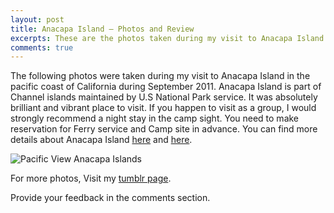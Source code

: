```yaml
---
layout: post
title: Anacapa Island – Photos and Review
excerpts: These are the photos taken during my visit to Anacapa Island in pacific coast of California. Good place to camp overnight with friends.
comments: true
---
```

<style>
img {
    max-width:600px;
}
</style>

The following photos were taken during my visit to Anacapa Island in the pacific coast of California during September 2011. Anacapa Island is part of Channel islands maintained by U.S National Park service. It was absolutely brilliant and vibrant place to visit. If you happen to visit as a group, I would strongly recommend a night stay in the camp sight. You need to make reservation for Ferry service and Camp site in advance. You can find more details about Anacapa Island [here](http://www.islandpackers.com/) and [here](http://www.nps.gov/chis/planyourvisit/anacapa.htm).

<img alt="Pacific View Anacapa Islands" src="http://lh4.ggpht.com/-7p_rO-9dw-U/T27D64wOMJI/AAAAAAAAA4Q/096q1KmCSfU/s0/View%252520of%252520Pacific%252521%252521%252521.jpg" />

For more photos, Visit my [tumblr page](http://arunchinnachamy.tumblr.com/post/74911764805/anacapa-islands-august-2011).

Provide your feedback in the comments section.

